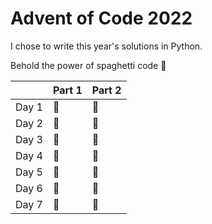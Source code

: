 # Advent of Code 2022

I chose to write this year's solutions in Python.

Behold the power of spaghetti code 🍝

|       | Part 1 | Part 2 |
|:------|:---------|:---------|
| Day 1 |🌟        |🌟       |
| Day 2 |🌟        |🌟       |
| Day 3 |🌟        |🌟       |
| Day 4 |🌟        |🌟       |
| Day 5 |🌟        |🌟       |
| Day 6 |🌟        |🌟       |
| Day 7 |🌟        |🌟       |
